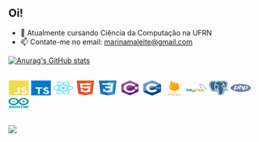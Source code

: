 ## Oi!

- 🌱 Atualmente cursando Ciência da Computação na UFRN
- 📫 Contate-me no email: marinamaleite@gmail.com

[![Anurag's GitHub stats](https://github-readme-stats.vercel.app/api?username=marina-medeiros&locale=pt-br&theme=gotham&show_icons=true&count_private=true)](https://github.com/anuraghazra/github-readme-stats)

<div style="display: inline_block"><br>

  <img align="center" alt="Js-Logo" height="30" width="40" src="https://raw.githubusercontent.com/devicons/devicon/master/icons/javascript/javascript-plain.svg">
  <img align="center" alt="Ts-Logo" height="30" width="40" src="https://raw.githubusercontent.com/devicons/devicon/master/icons/typescript/typescript-plain.svg">
  <img align="center" alt="React-Logo" height="30" width="40" src="https://raw.githubusercontent.com/devicons/devicon/master/icons/react/react-original.svg">
  <img align="center" alt="HTML-Logo" height="30" width="40" src="https://raw.githubusercontent.com/devicons/devicon/master/icons/html5/html5-original.svg">
  <img align="center" alt="CSS-Logo" height="30" width="40" src="https://raw.githubusercontent.com/devicons/devicon/master/icons/css3/css3-original.svg">
  <img align="center" alt="Csharp-logo" height="30" width="40" src="https://raw.githubusercontent.com/devicons/devicon/master/icons/csharp/csharp-original.svg">
  <img align="center" alt="Cplusplus-Logo" height="30" width="40" src="https://raw.githubusercontent.com/devicons/devicon/master/icons/cplusplus/cplusplus-original.svg">
  <img align="center" alt="Firebase-Logo" height="30" width="40" src="https://raw.githubusercontent.com/devicons/devicon/master/icons/firebase/firebase-plain-wordmark.svg">
  <img align="center" alt="Mysql-Logo" height="30" width="40" src="https://raw.githubusercontent.com/devicons/devicon/master/icons/mysql/mysql-original-wordmark.svg">
  <img align="center" alt="Postgres-Logo" height="30" width="40" src="https://raw.githubusercontent.com/devicons/devicon/master/icons/postgresql/postgresql-plain.svg">
  <img align="center" alt="Php-Logo" height="30" width="40" src="https://raw.githubusercontent.com/devicons/devicon/master/icons/php/php-plain.svg">
  <img align="center" alt="Arduino-Logo" height="30" width="40" src="https://raw.githubusercontent.com/devicons/devicon/master/icons/arduino/arduino-original-wordmark.svg">

</div>

  ##

<div style="display: inline_block"> 

  <a href = "mailto:marinamaleite@gmail.com"><img src="https://img.shields.io/badge/-Hotmail-0078D4?style=for-the-badge&logo=microsoft-outlook&logoColor=white" target="_blank"></a>

</div>

<!--![Snake animation](https://github.com/kaelpsu/kaelpsu/blob/output/github-contribution-grid-snake.svg)-->
